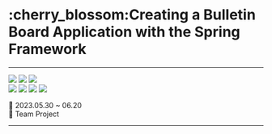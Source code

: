 <h1>:cherry_blossom:Creating a Bulletin Board Application with the Spring Framework</h1>

<hr>
<span>
  <img src="https://img.shields.io/badge/Spring-6DB33F?style=for-the-badge&logo=Spring&logoColor=white"/>
  <img src="https://img.shields.io/badge/apachetomcat-F8DC75?style=for-the-badge&logo=apachetomcat&logoColor=white"/>
  <img src="https://img.shields.io/badge/mariadb-003545?style=for-the-badge&logo=mariadb&logoColor=white"/>
</span>
<br>
<span>
  <img src="https://img.shields.io/badge/Java 17.0.6-007396?style=for-the-badge&logo=OpenJDK&logoColor=white"/>
  <img src="https://img.shields.io/badge/JavaScript-F7DF1E?style=for-the-badge&logo=JavaScript&logoColor=black"/>
  <img src="https://img.shields.io/badge/HTML5-E34F26?style=for-the-badge&logo=HTML5&logoColor=black"/>
  <img src="https://img.shields.io/badge/CSS3-1572B6?style=for-the-badge&logo=CSS3&logoColor=black"/>
</span>

:calendar: 2023.05.30 ~ 06.20<br>
:raising_hand: Team Project<br>


<hr>
